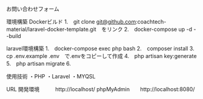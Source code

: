 お問い合わせフォーム

環境構築
Dockerビルド
1.　git clone git@github.com:coachtech-material/laravel-docker-template.git　をリンク
2.　docker-compose up -d --build

laravel環境構築
1.　docker-compose exec php bash
2.　composer install
3.　cp .env.example .env　で.envをコピーして作成
4.　php artisan key:generate
5.　php artisan migrate
6.　

使用技術
・PHP
・Laravel
・MYQSL

URL
開発環境　　　http://localhost/
phpMyAdmin　　http://localhost:8080/
